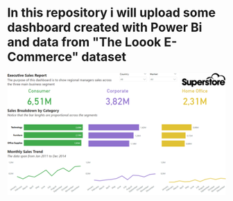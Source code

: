 # In this repository i will upload some dashboard created with Power Bi and data from "The Loook E-Commerce" dataset
 ![screenshot](https://raw.githubusercontent.com/Ctrl-Salvatore/Sales-Dashboard-PowerBI/main/Images/Screenshot.png?token=GHSAT0AAAAAACH2N4LDQT3JJICEVQBSH5GWZIS3N4A)
 
